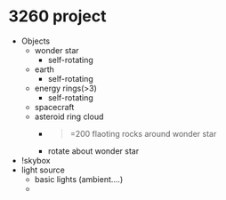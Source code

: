 # 3260 project
- Objects
	- wonder star
		* self-rotating
	- earth
		* self-rotating	
	- energy rings(>3)
		* self-rotating
	- spacecraft
	- asteroid ring cloud
		* >=200 flaoting rocks around wonder star
		* rotate about wonder star
- !skybox
- light source
	- basic lights (ambient....)
	- 
